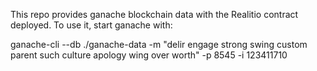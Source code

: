 This repo provides ganache blockchain data with the Realitio contract deployed. To use it, start ganache with:

ganache-cli --db ./ganache-data -m "delir engage strong swing custom parent such culture apology wing over worth" -p 8545 -i 123411710

